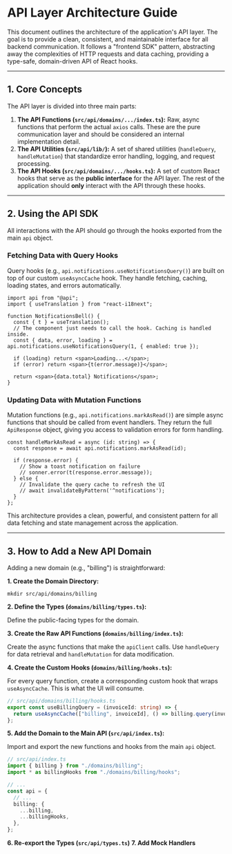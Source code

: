 # API Layer Architecture Guide

This document outlines the architecture of the application's API layer. The goal is to provide a clean, consistent, and maintainable interface for all backend communication. It follows a "frontend SDK" pattern, abstracting away the complexities of HTTP requests and data caching, providing a type-safe, domain-driven API of React hooks.

---

## 1. Core Concepts

The API layer is divided into three main parts:

1.  **The API Functions (`src/api/domains/.../index.ts`):** Raw, async functions that perform the actual `axios` calls. These are the pure communication layer and should be considered an internal implementation detail.
2.  **The API Utilities (`src/api/lib/`):** A set of shared utilities (`handleQuery`, `handleMutation`) that standardize error handling, logging, and request processing.
3.  **The API Hooks (`src/api/domains/.../hooks.ts`):** A set of custom React hooks that serve as the **public interface** for the API layer. The rest of the application should **only** interact with the API through these hooks.

---

## 2. Using the API SDK

All interactions with the API should go through the hooks exported from the main `api` object.

### Fetching Data with Query Hooks

Query hooks (e.g., `api.notifications.useNotificationsQuery()`) are built on top of our custom `useAsyncCache` hook. They handle fetching, caching, loading states, and errors automatically.

```tsx
import api from "@api";
import { useTranslation } from "react-i18next";

function NotificationsBell() {
  const { t } = useTranslation();
  // The component just needs to call the hook. Caching is handled inside.
  const { data, error, loading } = api.notifications.useNotificationsQuery(1, { enabled: true });

  if (loading) return <span>Loading...</span>;
  if (error) return <span>{t(error.message)}</span>;

  return <span>{data.total} Notifications</span>;
}
```

### Updating Data with Mutation Functions

Mutation functions (e.g., `api.notifications.markAsRead()`) are simple async functions that should be called from event handlers. They return the full `ApiResponse` object, giving you access to validation errors for form handling.

```tsx
const handleMarkAsRead = async (id: string) => {
  const response = await api.notifications.markAsRead(id);

  if (response.error) {
    // Show a toast notification on failure
    // sonner.error(t(response.error.message));
  } else {
    // Invalidate the query cache to refresh the UI
    // await invalidateByPattern('^notifications');
  }
};
```

This architecture provides a clean, powerful, and consistent pattern for all data fetching and state management across the application.

---

## 3. How to Add a New API Domain

Adding a new domain (e.g., "billing") is straightforward:

**1. Create the Domain Directory:**

`mkdir src/api/domains/billing`

**2. Define the Types (`domains/billing/types.ts`):**

Define the public-facing types for the domain.

**3. Create the Raw API Functions (`domains/billing/index.ts`):**

Create the async functions that make the `apiClient` calls. Use `handleQuery` for data retrieval and `handleMutation` for data modification.

**4. Create the Custom Hooks (`domains/billing/hooks.ts`):**

For every query function, create a corresponding custom hook that wraps `useAsyncCache`. This is what the UI will consume.

```ts
// src/api/domains/billing/hooks.ts
export const useBillingQuery = (invoiceId: string) => {
  return useAsyncCache(["billing", invoiceId], () => billing.query(invoiceId));
};
```

**5. Add the Domain to the Main API (`src/api/index.ts`):**

Import and export the new functions and hooks from the main `api` object.

```ts
// src/api/index.ts
import { billing } from "./domains/billing";
import * as billingHooks from "./domains/billing/hooks";

// ...
const api = {
  // ...
  billing: {
    ...billing,
    ...billingHooks,
  },
};
```
**6. Re-export the Types (`src/api/types.ts`)**
**7. Add Mock Handlers**
